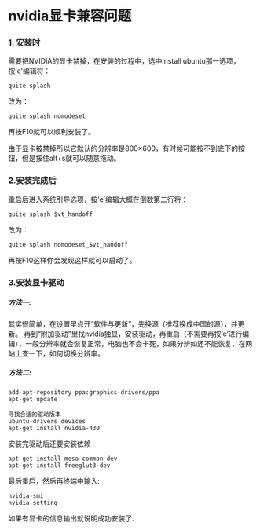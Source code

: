 # nvidia显卡兼容问题

### 1. 安装时

需要把NVIDIA的显卡禁掉，在安装的过程中，选中install ubuntu那一选项，按‘e'编辑将：

    quite splash ---

改为：

    quite splash nomodeset

再按F10就可以顺利安装了。

由于显卡被禁掉所以它默认的分辨率是800×600，有时候可能按不到底下的按钮，但是按住alt+s就可以随意拖动。


### 2.安装完成后

重启后进入系统引导选项，按’e'编辑大概在倒数第二行将：

    quite splash $vt_handoff

改为：

    quite splash nomodeset_$vt_handoff

再按F10这样你会发现这样就可以启动了。

### 3.安装显卡驱动

##### 方法一:
其实很简单，在设置里点开“软件与更新”，先换源（推荐换成中国的源），并更新。
再到“附加驱动”里找nvidia独显，安装驱动，再重启（不需要再按‘e’进行编辑），一般分辨率就会恢复正常，电脑也不会卡死，如果分辨如还不能恢复，在网站上查一下，如何切换分辨率。

##### 方法二:
    add-apt-repository ppa:graphics-drivers/ppa
    apt-get update
    
    寻找合适的驱动版本
    ubuntu-drivers devices
    apt-get install nvidia-430
    
 安装完驱动后还要安装依赖

    apt-get install mesa-common-dev
    apt-get install freeglut3-dev

最后重启，然后再终端中输入:

    nvidia-smi
    nvidia-setting

如果有显卡的信息输出就说明成功安装了.

    
    

